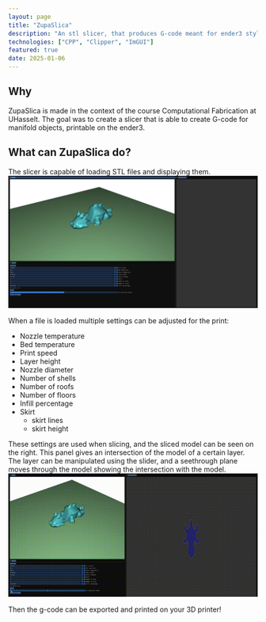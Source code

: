 ```yaml
---
layout: page
title: "ZupaSlica"
description: "An stl slicer, that produces G-code meant for ender3 style printers"
technologies: ["CPP", "Clipper", "ImGUI"]
featured: true
date: 2025-01-06
---
```


## Why

ZupaSlica is made in the context of the course Computational Fabrication at UHasselt. The goal was to create a slicer that is able to create G-code for manifold objects, printable on the ender3. 

## What can ZupaSlica do?

The slicer is capable of loading STL files and displaying them.
![ZupaSlica STL loaded](/assets/pictures/zupaslica_chopped.png)

When a file is loaded multiple settings can be adjusted for the print:
- Nozzle temperature
- Bed temperature
- Print speed
- Layer height
- Nozzle diameter
- Number of shells
- Number of roofs
- Number of floors
- Infill percentage
- Skirt
    - skirt lines
    - skirt height

These settings are used when slicing, and the sliced model can be seen on the right.
This panel gives an intersection of the model of a certain layer. The layer can be manipulated using the slider, and a seethrough plane moves through the model showing the intersection with the model.
![Gif that shows the utility of the slider and the plane moving through the model](/assets/gifs/zupaslica_chopped.gif)

Then the g-code can be exported and printed on your 3D printer!
